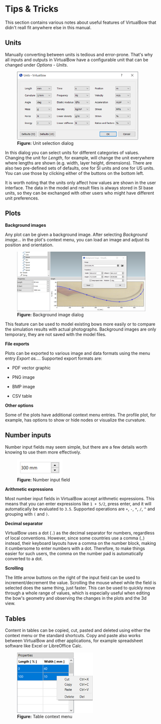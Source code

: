 # Tips & Tricks

This section contains various notes about useful features of VirtualBow that didn't reall fit anywhere else in this manual.

## Units

Manually converting between units is tedious and error-prone.
That's why all inputs and outputs in VirtualBow have a configurable unit that can be changed under *Options* - *Units*.

<figure>
  <img src="images/screenshots/editor/units.png" style="width:400px">
  <figcaption><b>Figure:</b> Unit selection dialog</figcaption>
</figure>

In this dialog you can select units for different categories of values.
Changing the unit for *Length*, for example, will change the unit everywhere where lengths are shown (e.g. width, layer height, dimensions).
There are also two pre-defined sets of defaults, one for SI units and one for US units.
You can use those by clicking either of the buttons on the bottom left.

It is worth noting that the units only affect how values are shown in the user interface.
The data in the model and result files is always stored in SI base units, so they can be exchanged with other users who might have different unit preferences.

## Plots

**Background images**

Any plot can be given a background image.
After selecting *Background image...* in the plot's context menu, you can load an image and adjust its position and orientation.

<figure>
  <img src="images/screenshots/editor/plot-overlay.png" style="width:600px">
  <figcaption><b>Figure:</b> Background image dialog</figcaption>
</figure>

This feature can be used to model existing bows more easily or to compare the simulation results with actual photographs.
Background images are only temporary, they are not saved with the model files.

**File exports**

Plots can be exported to various image and data formats using the menu entry *Export as...*.
Supported export formats are:

* PDF vector graphic

* PNG image

* BMP image

* CSV table

**Other options**

Some of the plots have additional context menu entries.
The profile plot, for example, has options to show or hide nodes or visualize the curvature.

## Number inputs

Number input fields may seem simple, but there are a few details worth knowing to use them more effectively.

<figure>
  <img src="images/screenshots/editor/spinbox.png" style="width:150px">
  <figcaption><b>Figure:</b> Number input field</figcaption>
</figure>

**Arithmetic expressions**

Most number input fields in VirtualBow accept arithmetic expressions.
This means that you can enter expressions like `1 + 5/2`, press enter, and it will automatically be evaluated to `3.5`.
Supported operations are `+`, `-`, `*`, `/`, `^` and grouping with `(` and `)`.

**Decimal separator**

VirtualBow uses a dot (`.`) as the decimal separator for numbers, regardless of local conventions.
However, since some countries use a comma (`,`) instead, their keyboard layouts have a comma on the number block, making it cumbersome to enter numbers with a dot.
Therefore, to make things easier for such users, the comma on the number pad is automatically converted to a dot.

**Scrolling**

The little arrow buttons on the right of the input field can be used to increment/decrement the value.
Scrolling the mouse wheel while the field is selected does the same thing, just faster.
This can be used to quickly move through a whole range of values, which is especially useful when editing the bow's geometry and observing the changes in the plots and the 3d view.

## Tables

Content in tables can be copied, cut, pasted and deleted using either the context menu or the standard shortcuts.
Copy and paste also works between VirtualBow and other applications, for example spreadsheet software like Excel or LibreOffice Calc.

<figure>
  <img src="images/screenshots/editor/tableview.png" style="width:250px">
  <figcaption><b>Figure:</b> Table context menu</figcaption>
</figure>